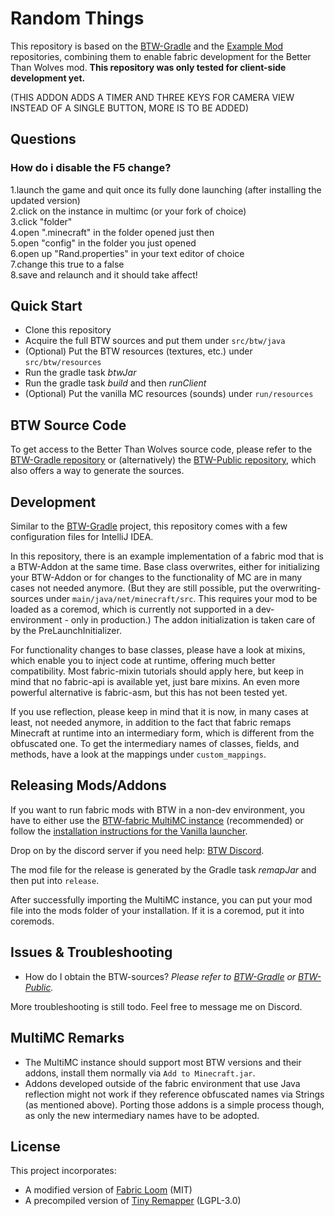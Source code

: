 # Random Things

This repository is based on the [BTW-Gradle](https://github.com/BTW-Community/BTW-gradle) and the [Example Mod](https://github.com/minecraft-cursed-legacy/Example-Mod)
repositories, combining them to enable fabric development for the Better Than Wolves mod.
**This repository was only tested for client-side development yet.** 

(THIS ADDON ADDS A TIMER AND THREE KEYS FOR CAMERA VIEW INSTEAD OF A SINGLE BUTTON, MORE IS TO BE ADDED)  

## Questions

### How do i disable the F5 change?
1.launch the game and quit once its fully done launching (after installing the updated version)  
2.click on the instance in multimc (or your fork of choice)  
3.click "folder"  
4.open ".minecraft" in the folder opened just then  
5.open "config" in the folder you just opened  
6.open up "Rand.properties" in your text editor of choice  
7.change this true to a false  
8.save and relaunch and it should take affect!  

## Quick Start

* Clone this repository
* Acquire the full BTW sources and put them under `src/btw/java` 
* (Optional) Put the BTW resources (textures, etc.) under `src/btw/resources`
* Run the gradle task *btwJar*
* Run the gradle task *build* and then *runClient*
* (Optional) Put the vanilla MC resources (sounds) under `run/resources`

## BTW Source Code

To get access to the Better Than Wolves source code, please refer to the [BTW-Gradle repository](https://github.com/BTW-Community/BTW-gradle)
 or (alternatively) the [BTW-Public repository](https://github.com/BTW-Community/BTW-Public), which also offers a way to generate the sources.

## Development

Similar to the [BTW-Gradle](https://github.com/BTW-Community/BTW-gradle) project, this repository comes with a few configuration files for IntelliJ IDEA.

In this repository, there is an example implementation of a fabric mod that is a BTW-Addon at the same time. Base class overwrites,
either for initializing your BTW-Addon or for changes to the functionality of MC are in many cases not needed 
anymore. (But they are still possible, put the overwriting-sources under `main/java/net/minecraft/src`.
 This requires your mod to be loaded as a coremod, which is currently not supported in a dev-environment - only in production.) The
addon initialization is taken care of by the PreLaunchInitializer.
 
For functionality changes to base classes, please have a look at mixins, which enable you
to inject code at runtime, offering much better compatibility. Most fabric-mixin tutorials should apply here, but keep in
mind that no fabric-api is available yet, just bare mixins. An even more powerful alternative is fabric-asm, but this has not
been tested yet.

If you use reflection, please keep in mind that it is now, in many cases at least, not needed anymore, in addition to the fact that fabric
remaps Minecraft at runtime into an intermediary form, which is different from the obfuscated one. To get the intermediary names
of classes, fields, and methods, have a look at the mappings under `custom_mappings`.

## Releasing Mods/Addons

If you want to run fabric mods with BTW in a non-dev environment, you have to either use 
the [BTW-fabric MultiMC instance](https://github.com/BTW-Community/cursed-fabric-loader/releases/latest) (recommended) or 
follow the [installation instructions for the Vanilla launcher](https://github.com/BTW-Community/legacy-fabric-installer/releases/latest).


Drop on by the discord server if you need help: [BTW Discord](https://discord.gg/fhMK5kx). 

The mod file for the release is generated by the Gradle task *remapJar* and then put into `release`.

After successfully importing the MultiMC instance, you can put your mod file into the mods folder of your installation. 
If it is a coremod, put it into coremods.

## Issues & Troubleshooting

* How do I obtain the BTW-sources? *Please refer to [BTW-Gradle](https://github.com/BTW-Community/BTW-gradle) or [BTW-Public](https://github.com/BTW-Community/BTW-Public).* 

More troubleshooting is still todo. Feel free to message me on Discord.

## MultiMC Remarks
* The MultiMC instance should support most BTW versions and their addons, install them normally via `Add to Minecraft.jar`.
* Addons developed outside of the fabric environment that use 
Java reflection might not work if they reference obfuscated names via Strings (as mentioned above). 
Porting those addons is a simple process though, as only the new intermediary names have to be adopted.

## License
This project incorporates:
* A modified version of [Fabric Loom](https://github.com/FabricMC/fabric-loom) (MIT)
* A precompiled version of [Tiny Remapper](https://github.com/FabricMC/tiny-remapper) (LGPL-3.0)
